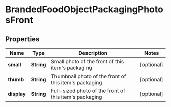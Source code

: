 # BrandedFoodObjectPackagingPhotosFront

## Properties
Name | Type | Description | Notes
------------ | ------------- | ------------- | -------------
**small** | **String** | Small photo of the front of this item&#x27;s packaging |  [optional]
**thumb** | **String** | Thumbnail photo of the front of this item&#x27;s packaging |  [optional]
**display** | **String** | Full-sized photo of the front of this item&#x27;s packaging |  [optional]
